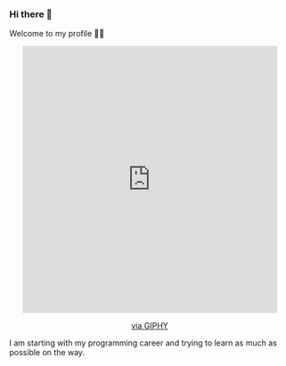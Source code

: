 ### Hi there 👋
Welcome to my profile 🐱‍👓
<div id="header" align="center">
  <iframe src="https://giphy.com/embed/3oKIPnAiaMCws8nOsE" width="457" height="480" frameBorder="0" class="giphy-embed" allowFullScreen></iframe><p><a href="https://giphy.com/gifs/cat-kitten-computer-3oKIPnAiaMCws8nOsE">via GIPHY</a></p>
  </div>
I am starting with my programming career and trying to learn as much as possible on the way. 

<!--
**666hellmaster/666hellmaster** is a ✨ _special_ ✨ repository because its `README.md` (this file) appears on your GitHub profile.

Here are some ideas to get you started:

- 🔭 I’m currently working on ...
- 🌱 I’m currently learning ...
- 👯 I’m looking to collaborate on ...
- 🤔 I’m looking for help with ...
- 💬 Ask me about ...
- 📫 How to reach me: ...
- 😄 Pronouns: ...
- ⚡ Fun fact: ...
-->
